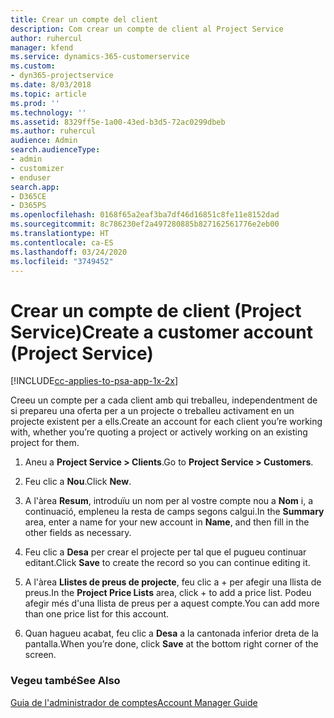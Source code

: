 ```yaml
---
title: Crear un compte del client
description: Com crear un compte de client al Project Service
author: ruhercul
manager: kfend
ms.service: dynamics-365-customerservice
ms.custom:
- dyn365-projectservice
ms.date: 8/03/2018
ms.topic: article
ms.prod: ''
ms.technology: ''
ms.assetid: 8329ff5e-1a00-43ed-b3d5-72ac0299dbeb
ms.author: ruhercul
audience: Admin
search.audienceType:
- admin
- customizer
- enduser
search.app:
- D365CE
- D365PS
ms.openlocfilehash: 0168f65a2eaf3ba7df46d16851c8fe11e8152dad
ms.sourcegitcommit: 8c786230ef2a497280885b827162561776e2eb00
ms.translationtype: HT
ms.contentlocale: ca-ES
ms.lasthandoff: 03/24/2020
ms.locfileid: "3749452"
---
```

# <a name="create-a-customer-account-project-service"></a><span data-ttu-id="dbd26-103">Crear un compte de client (Project Service)</span><span class="sxs-lookup"><span data-stu-id="dbd26-103">Create a customer account (Project Service)</span></span>

[!INCLUDE[cc-applies-to-psa-app-1x-2x](../includes/cc-applies-to-psa-app-1x-2x.md)]

<span data-ttu-id="dbd26-104">Creeu un compte per a cada client amb qui treballeu, independentment de si prepareu una oferta per a un projecte o treballeu activament en un projecte existent per a ells.</span><span class="sxs-lookup"><span data-stu-id="dbd26-104">Create an account for each client you’re working with, whether you’re quoting a project or actively working on an existing project for them.</span></span>  
  
1.  <span data-ttu-id="dbd26-105">Aneu a **Project Service > Clients**.</span><span class="sxs-lookup"><span data-stu-id="dbd26-105">Go to **Project Service > Customers**.</span></span>  
  
2.  <span data-ttu-id="dbd26-106">Feu clic a **Nou**.</span><span class="sxs-lookup"><span data-stu-id="dbd26-106">Click **New**.</span></span>  
  
3.  <span data-ttu-id="dbd26-107">A l'àrea **Resum**, introduïu un nom per al vostre compte nou a **Nom** i, a continuació, empleneu la resta de camps segons calgui.</span><span class="sxs-lookup"><span data-stu-id="dbd26-107">In the **Summary** area, enter a name for your new account in **Name**, and then fill in the other fields as necessary.</span></span>  
  
4.  <span data-ttu-id="dbd26-108">Feu clic a **Desa** per crear el projecte per tal que el pugueu continuar editant.</span><span class="sxs-lookup"><span data-stu-id="dbd26-108">Click **Save** to create the record so you can continue editing it.</span></span>  
  
5.  <span data-ttu-id="dbd26-109">A l'àrea **Llistes de preus de projecte**, feu clic a + per afegir una llista de preus.</span><span class="sxs-lookup"><span data-stu-id="dbd26-109">In the **Project Price Lists** area, click + to add a price list.</span></span> <span data-ttu-id="dbd26-110">Podeu afegir més d'una llista de preus per a aquest compte.</span><span class="sxs-lookup"><span data-stu-id="dbd26-110">You can add more than one price list for this account.</span></span>  
  
6.  <span data-ttu-id="dbd26-111">Quan hagueu acabat, feu clic a **Desa** a la cantonada inferior dreta de la pantalla.</span><span class="sxs-lookup"><span data-stu-id="dbd26-111">When you’re done, click **Save** at the bottom right corner of the screen.</span></span>  
  
### <a name="see-also"></a><span data-ttu-id="dbd26-112">Vegeu també</span><span class="sxs-lookup"><span data-stu-id="dbd26-112">See Also</span></span>  
 [<span data-ttu-id="dbd26-113">Guia de l'administrador de comptes</span><span class="sxs-lookup"><span data-stu-id="dbd26-113">Account Manager Guide</span></span>](../project-service/account-manager-guide.md)
